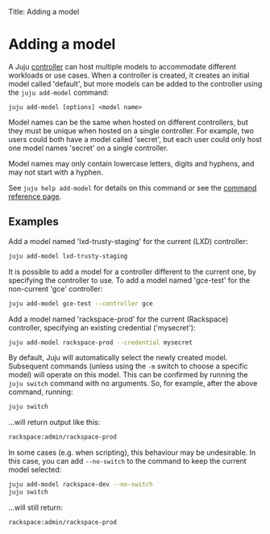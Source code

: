 Title: Adding a model

# Adding a model

A Juju [controller][controller] can host multiple models to accommodate
different workloads or use cases. When a controller is created, it creates
an initial model called 'default', but more models can be added to the
controller using the `juju add-model` command:

```
juju add-model [options] <model name>
```

Model names can be the same when hosted on different controllers, but they must
be unique when hosted on a single controller. For example, two users could both
have a model called 'secret', but each user could only host one model names
'secret' on a single controller. 

Model names may only contain lowercase letters, digits and hyphens, and may not
start with a hyphen.

See `juju help add-model` for details on this command or see the
[command reference page][commands].

## Examples

Add a model named 'lxd-trusty-staging' for the current (LXD) controller:

```bash
juju add-model lxd-trusty-staging
```

It is possible to add a model for a controller different to the current one, by 
specifying the controller to use. To add a model named 'gce-test' for the 
non-current 'gce' controller:

```bash
juju add-model gce-test --controller gce 
```

Add a model named 'rackspace-prod' for the current (Rackspace) controller,
specifying an existing credential ('mysecret'):

```bash
juju add-model rackspace-prod --credential mysecret
```

By default, Juju will automatically select the newly created model. 
Subsequent commands (unless using the `-m` switch to 
choose a specific model) will operate on this model. This can be confirmed
by running the `juju switch` command with no arguments. So, for example,
after the above command, running:

```bash
juju switch
```

...will return output like this:

```bash
rackspace:admin/rackspace-prod
```

In some cases (e.g. when scripting), this behaviour may be undesirable. In
this case, you can add `--no-switch` to the command to keep the current model 
selected:

```bash
juju add-model rackspace-dev --no-switch
juju switch
```

...will still return:

```bash
rackspace:admin/rackspace-prod
```


 



[controller]: ./controllers.html
[commands]: ./commands.html#juju-add-model
